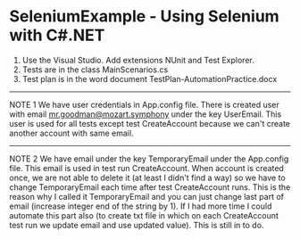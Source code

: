 SeleniumExample - Using Selenium with C#.NET
===============

1. Use the Visual Studio. Add extensions NUnit and Test Explorer.
2. Tests are in the class MainScenarios.cs
3. Test plan is in the word document TestPlan-AutomationPractice.docx

---
NOTE 1
We have user credentials in App.config file.
There is created user with email mr.goodman@mozart.symphony under the key UserEmail.
This user is used for all tests except test CreateAccount because we can't create another account with same email.

---
NOTE 2
We have email under the key TemporaryEmail under the App.config file.
This email is used in test run CreateAccount.
When account is created once, we are not able to delete it (at least I didn't find a way) so we have to change TemporaryEmail each time after test CreateAccount runs.
This is the reason why I called it TemporaryEmail and you can just change last part of email (increase integer end of the string by 1).
If I had more time I could automate this part also (to create txt file in which on each CreateAccount test run we update email and use updated value). This is still in to do.
